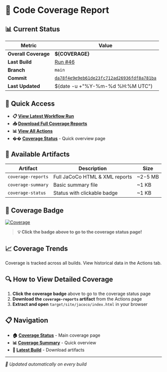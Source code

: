 # 🎯 Code Coverage Report

## 📊 Current Status

| Metric | Value |
|--------|-------|
| **Overall Coverage** | **${COVERAGE}** |
| **Last Build** | [Run #46](https://github.com/Gqlex/gqlex-path-selection-java/actions/runs/17022143958) |
| **Branch** | `main` |
| **Commit** | [`da78f4e9e9eb61de23fc712ad26936fdf8a781ba`](https://github.com/Gqlex/gqlex-path-selection-java/commit/da78f4e9e9eb61de23fc712ad26936fdf8a781ba) |
| **Last Updated** | $(date -u +"%Y-%m-%d %H:%M UTC") |

## 🔗 Quick Access

- **📋 [View Latest Workflow Run](https://github.com/Gqlex/gqlex-path-selection-java/actions/runs/17022143958)**
- **📥 [Download Full Coverage Reports](https://github.com/Gqlex/gqlex-path-selection-java/actions/runs/17022143958)**
- **📊 [View All Actions](https://github.com/Gqlex/gqlex-path-selection-java/actions)**
- **�� [Coverage Status](https://github.com/Gqlex/gqlex-path-selection-java/blob/main/docs/COVERAGE_STATUS.md)** - Quick overview page

## 📁 Available Artifacts

| Artifact | Description | Size |
|----------|-------------|------|
| `coverage-reports` | Full JaCoCo HTML & XML reports | ~2-5 MB |
| `coverage-summary` | Basic summary file | ~1 KB |
| `coverage-status` | Status with clickable badge | ~1 KB |

## 🎨 Coverage Badge

[![Coverage](https://img.shields.io/badge/coverage-${COVERAGE}-brightgreen?style=flat&logo=java)](https://github.com/Gqlex/gqlex-path-selection-java/blob/main/docs/COVERAGE_STATUS.md)

> **💡 Click the badge above to go to the coverage status page!**

## 📈 Coverage Trends

Coverage is tracked across all builds. View historical data in the Actions tab.

## 🔍 How to View Detailed Coverage

1. **Click the coverage badge** above to go to the coverage status page
2. **Download the `coverage-reports` artifact** from the Actions page
3. **Extract and open** `target/site/jacoco/index.html` in your browser

## 📋 Navigation

- **🏠 [Coverage Status](https://github.com/Gqlex/gqlex-path-selection-java/blob/main/docs/COVERAGE_STATUS.md)** - Main coverage page
- **📊 [Coverage Summary](https://github.com/Gqlex/gqlex-path-selection-java/blob/main/docs/COVERAGE_SUMMARY.md)** - Quick overview
- **🚀 [Latest Build](https://github.com/Gqlex/gqlex-path-selection-java/actions/runs/17022143958)** - Download artifacts

---
*🔄 Updated automatically on every build*
